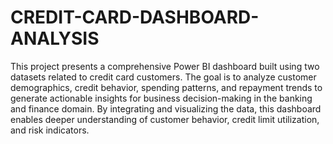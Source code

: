 # CREDIT-CARD-DASHBOARD-ANALYSIS
This project presents a comprehensive Power BI dashboard built using two datasets related to credit card customers. The goal is to analyze customer demographics, credit behavior, spending patterns, and repayment trends to generate actionable insights for business decision-making in the banking and finance domain.
By integrating and visualizing the data, this dashboard enables deeper understanding of customer behavior, credit limit utilization, and risk indicators.

